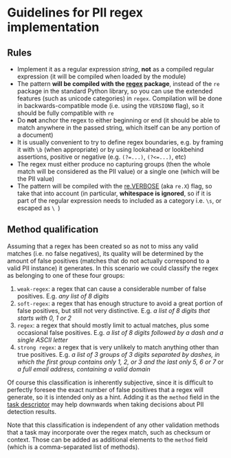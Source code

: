 # Guidelines for PII regex implementation

## Rules

* Implement it as a regular expression _string_, **not** as a compiled regular
  expression (it will be compiled when loaded by the module)
* The pattern **will be compiled with the [regex] package**, instead of the
  `re` package in the standard Python library, so you can use the extended
  features (such as unicode categories) in `regex`. Compilation will be done
  in backwards-compatible mode (i.e. using the `VERSION0` flag), so it should
  be fully compatible with `re`
* Do **not** anchor the regex to either beginning or end (it should be able to
  match anywhere in the passed string, which itself can be any portion of
  a document)
* It is usually convenient to try to define regex boundaries, e.g. by framing
  it with `\b` (when appropriate) or by using lookahead or lookbehind 
  assertions, positive or negative (e.g. `(?=...)`, `(?<=...)`, etc)
* The regex must either produce no capturing groups (then the whole match will
  be considered as the PII value) or a single one (which will be the PII value)
* The pattern will be compiled with the [re.VERBOSE] (aka `re.X`) flag, so
  take that into account (in particular, **whitespace is ignored**, so if it is
  part of the regular expression needs to included as a category i.e. `\s`, or
  escaped as `\ `)
  

## Method qualification

Assuming that a regex has been created so as not to miss any valid matches
(i.e. no false negatives), its quality will be determined by the amount of
false positives (matches that do not actually correspond to a valid PII
instance) it generates. In this scenario we could classify the regex as
belonging to one of these four groups:

1. `weak-regex`: a regex that can cause a considerable number of false
   positives. E.g. _any list of 8 digits_
2. `soft-regex`: a regex that has enough structure to avoid a great portion
   of false positives, but still not very distinctive. E.g. _a list of 8 digits
   that starts with 0, 1 or 2_
3. `regex`: a regex that should mostly limit to actual matches, plus some
   occasional false positives. E.g. _a list of 8 digits followed by a dash and
   a single ASCII letter_
4. `strong regex`: a regex that is very unlikely to match anything other
   than true positives. E.g. _a list of 3 groups of 3 digits separated by
   dashes, in which the first group contains only 1, 2, or 3 and the last
   only 5, 6 or 7_ or _a full email address, containing a valid domain_
  
Of course this classification is inherently subjective, since it is difficult
to perfectly foresee the exact number of false positives that a regex will
generate, so it is intended only as a hint. Adding it as the `method` field
in the [task descriptor] may help downwards when taking decisions about PII
detection results.

Note that this classification is independent of any other validation methods
that a task may incorporate over the regex match, such as checksum or
context. Those can be added as additional elements to the `method` field
(which is a comma-separated list of methods).

[regex]: https://github.com/mrabarnett/mrab-regex
[re.VERBOSE]: https://docs.python.org/3/library/re.html#re.X
[task descriptor]: task-descriptor.md

